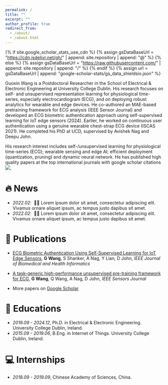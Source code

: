 ```yaml
---
permalink: /
title: ""
excerpt: ""
author_profile: true
redirect_from:
  - /about/
  - /about.html
---
```


{% if site.google_scholar_stats_use_cdn %}
{% assign gsDataBaseUrl = "https://cdn.jsdelivr.net/gh/" | append: site.repository | append: "@" %}
{% else %}
{% assign gsDataBaseUrl = "https://raw.githubusercontent.com/" | append: site.repository | append: "/" %}
{% endif %}
{% assign url = gsDataBaseUrl | append: "google-scholar-stats/gs_data_shieldsio.json" %}

<span class='anchor' id='about'></span>

Guoxin Wang is a Postdoctoral Researcher in the School of Electrical & Electronic Engineering at University College Dublin. His research focuses on self- and unsupervised representation learning for physiological time-series, especially electrocardiogram (ECG), and on deploying robust analytics for wearable and edge devices. He co-authored an MAE-based pretraining framework for ECG analysis (IEEE Sensor Journal) and developed an ECG biometric authentication approach using self-supervised learning for IoT edge sensors (2024). Earlier, he worked on continuous user authentication using a genuine wearable chest-strap ECG device (ISCAS 2021). He completed his PhD at UCD, supervised by Avishek Nag and Deepu John.

His research interest includes self-/unsupervised learning for physiological time-series (ECG); wearable sensing and edge AI; efficient deployment (quantization, pruning) and dynamic neural network. He has published high quality papers at the top international journals with google scholar citations <a href='https://scholar.google.com/citations?user=yo7t7CIAAAAJ'><img src="https://img.shields.io/endpoint?url={{ url | url_encode }}&logo=Google%20Scholar&labelColor=f6f6f6&color=9cf&style=flat&label=citations"></a>.

# 🔥 News

- _2022.02_: &nbsp;🎉🎉 Lorem ipsum dolor sit amet, consectetur adipiscing elit. Vivamus ornare aliquet ipsum, ac tempus justo dapibus sit amet.
- _2022.02_: &nbsp;🎉🎉 Lorem ipsum dolor sit amet, consectetur adipiscing elit. Vivamus ornare aliquet ipsum, ac tempus justo dapibus sit amet.

# 📝 Publications

<!-- <div class='paper-box'><div class='paper-box-image'><div><div class="badge">CVPR 2016</div><img src='images/500x300.png' alt="sym" width="100%"></div></div>
<div class='paper-box-text' markdown="1">

[Deep Residual Learning for Image Recognition](https://openaccess.thecvf.com/content_cvpr_2016/papers/He_Deep_Residual_Learning_CVPR_2016_paper.pdf)

**Kaiming He**, Xiangyu Zhang, Shaoqing Ren, Jian Sun

[**Project**](https://scholar.google.com/citations?view_op=view_citation&hl=zh-CN&user=DhtAFkwAAAAJ&citation_for_view=DhtAFkwAAAAJ:ALROH1vI_8AC) <strong><span class='show_paper_citations' data='DhtAFkwAAAAJ:ALROH1vI_8AC'></span></strong>

- Lorem ipsum dolor sit amet, consectetur adipiscing elit. Vivamus ornare aliquet ipsum, ac tempus justo dapibus sit amet.
</div>
</div> -->

- [ECG Biometric Authentication Using Self-Supervised Learning for IoT Edge Sensors](https://doi.org/10.1109/JBHI.2024.3455803), **G Wang**, S Shanker, A Nag, Y Lian, D John, _IEEE Journal of Biomedical and Health Informatics_

- [A task-generic high-performance unsupervised pre-training framework for ECG](https://doi.org/10.1109/JSEN.2024.3404141), **G Wang**, Q Wang, A Nag, D John, _IEEE Sensors Journal_

- More papers on [Google Scholar](https://scholar.google.com/citations?user=yo7t7CIAAAAJ)

<!-- # 🎖 Honors and Awards

- _2021.10_ Lorem ipsum dolor sit amet, consectetur adipiscing elit. Vivamus ornare aliquet ipsum, ac tempus justo dapibus sit amet.
- _2021.09_ Lorem ipsum dolor sit amet, consectetur adipiscing elit. Vivamus ornare aliquet ipsum, ac tempus justo dapibus sit amet. -->

# 📖 Educations

- _2019.09 - 2024.12_, Ph.D. in Electrical & Electronic Engineering. University College Dublin, Ireland.
- _2015.09 - 2019.06_, B.Eng. in Internet of Things. University College Dublin, Ireland.

<!-- # 💬 Invited Talks

- _2021.06_, Lorem ipsum dolor sit amet, consectetur adipiscing elit. Vivamus ornare aliquet ipsum, ac tempus justo dapibus sit amet.
- _2021.03_, Lorem ipsum dolor sit amet, consectetur adipiscing elit. Vivamus ornare aliquet ipsum, ac tempus justo dapibus sit amet. \| [\[video\]](https://github.com/) -->

# 💻 Internships

- _2018.09 - 2019.09_, Chinese Academy of Sciences, China.
